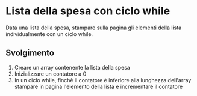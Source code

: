 Lista della spesa con ciclo while
===
Data una lista della spesa, stampare sulla pagina gli elementi della lista individualmente con un ciclo while.
## Svolgimento
1. Creare un array contenente la lista della spesa
2. Inizializzare un contatore a 0
3. In un ciclo while, finchè il contatore è inferiore alla lunghezza dell'array stampare in pagina l'elemento della lista e incrementare il contatore
